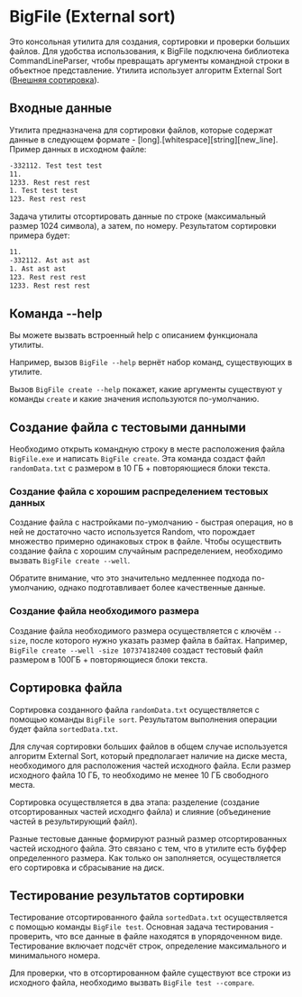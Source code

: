 # BigFile (External sort)

Это консольная утилита для создания, сортировки и проверки больших файлов.
Для удобства использования, к BigFile подключена библиотека CommandLineParser, чтобы превращать аргументы командной строки в объектное представление.
Утилита использует алгоритм External Sort ([Внешняя сортировка](https://ru.wikipedia.org/wiki/%D0%92%D0%BD%D0%B5%D1%88%D0%BD%D1%8F%D1%8F_%D1%81%D0%BE%D1%80%D1%82%D0%B8%D1%80%D0%BE%D0%B2%D0%BA%D0%B0)).

## Входные данные

Утилита предназначена для сортировки файлов, которые содержат данные в следующем формате - [long].[whitespace][string][new_line]. Пример данных в исходном файле:
```txt
-332112. Test test test
11. 
1233. Rest rest rest
1. Test test test
123. Rest rest rest 
```
Задача утилиты отсортировать данные по строке (максимальный размер 1024 символа), а затем, по номеру. Результатом сортировки примера будет:
```txt
11. 
-332112. Ast ast ast
1. Ast ast ast
123. Rest rest rest
1233. Rest rest rest
```

## Команда --help

Вы можете вызвать встроенный help с описанием функционала утилиты.

Например, вызов `BigFile --help` вернёт набор команд, существующих в утилите.

Вызов `BigFile create --help` покажет, какие аргументы существуют у команды `create` и какие значения используются по-умолчанию.

## Создание файла с тестовыми данными

Необходимо открыть командную строку в месте расположения файла `BigFile.exe` и написать `BigFile create`. 
Эта команда создаст файл `randomData.txt` с размером в 10 ГБ + повторяющиеся блоки текста.

### Создание файла с хорошим распределением тестовых данных

Создание файла с настройками по-умолчанию - быстрая операция, но в ней не достаточно часто используется Random, что порождает множество примерно одинаковых строк в файле. Чтобы осуществить создание файла с хорошим случайным распределением, необходимо вызвать `BigFile create --well`. 

Обратите внимание, что это значительно медленнее подхода по-умолчанию, однако подготавливает более качественные данные.

### Создание файла необходимого размера

Создание файла необходимого размера осуществляется с ключём `--size`, после которого нужно указать размер файла в байтах.
Например, `BigFile create --well -size 107374182400` создаст тестовый файл размером в 100ГБ + повторяющиеся блоки текста.

## Сортировка файла

Сортировка созданного файла `randomData.txt` осуществляется с помощью команды `BigFile sort`.
Результатом выполнения операции будет файла `sortedData.txt`.

Для случая сортировки больших файлов в общем случае используется алгоритм External Sort, который предполагает наличие на диске места, необходимого для расположения частей исходного файла. 
Если размер исходного файла 10 ГБ, то необходимо не менее 10 ГБ свободного места. 

Сортировка осуществляется в два этапа: разделение (создание отсортированных частей исходнго файла) и слияние (объединение частей в результирующий файл).

Разные тестовые данные формируют разный размер отсортированных частей исходного файла. Это связано с тем, что в утилите есть буффер определенного размера. Как только он заполняется, осуществляется его сортировка и сбрасывание на диск.

## Тестирование результатов сортировки

Тестирование отсортированного файла `sortedData.txt` осуществляется с помощью команды `BigFile test`. 
Основная задача тестирования - проверить, что все данные в файле находятся в упорядоченном виде.
Тестирование включает подсчёт строк, определение максимального и минимального номера.

Для проверки, что в отсортированном файле существуют все строки из исходного файла, необходимо вызвать `BigFile test --compare`.


